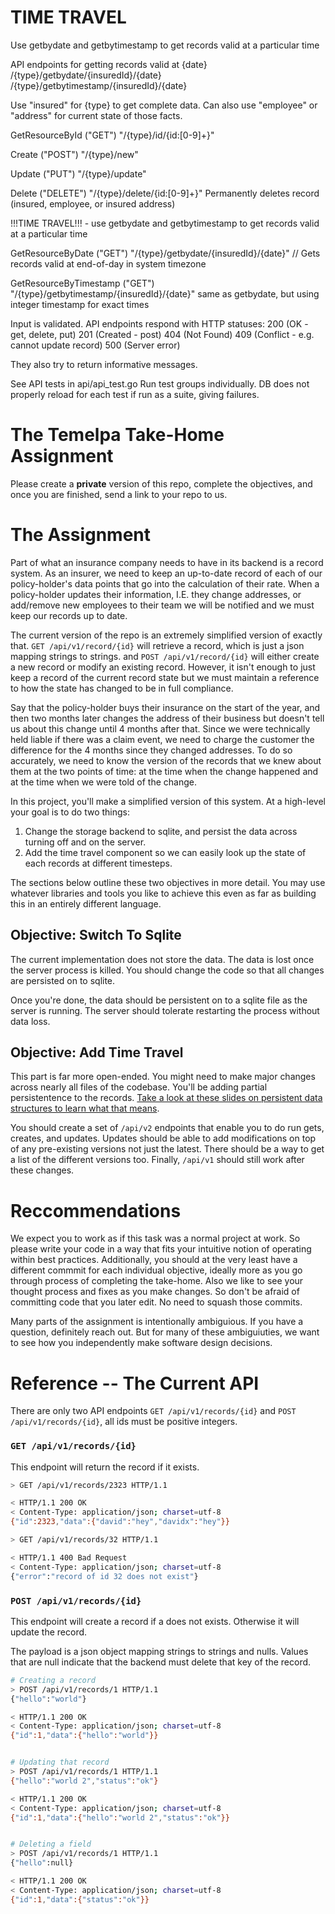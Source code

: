 # TIME TRAVEL

Use getbydate and getbytimestamp to get records valid at a particular time

API endpoints for getting records valid at {date}
/{type}/getbydate/{insuredId}/{date}
/{type}/getbytimestamp/{insuredId}/{date}

Use "insured" for {type} to get complete data.
Can also use "employee" or "address" for current state of those facts.


GetResourceById ("GET")
"/{type}/id/{id:[0-9]+}"

Create ("POST")
"/{type}/new"

Update ("PUT")
"/{type}/update"

Delete ("DELETE")
"/{type}/delete/{id:[0-9]+}"
Permanently deletes record (insured, employee, or insured address)

!!!TIME TRAVEL!!! - use getbydate and getbytimestamp to get records valid at a particular time

GetResourceByDate ("GET")
"/{type}/getbydate/{insuredId}/{date}"
// Gets records valid at end-of-day in system timezone

GetResourceByTimestamp ("GET")
"/{type}/getbytimestamp/{insuredId}/{date}"
same as getbydate, but using integer timestamp for exact times
	

Input is validated.
API endpoints respond with HTTP statuses:
200 (OK - get, delete, put)
201 (Created - post)
404 (Not Found)
409 (Conflict - e.g. cannot update record)
500 (Server error)

They also try to return informative messages.



See API tests in api/api_test.go
Run test groups individually. DB does not properly reload for each test if run as a suite, giving failures.


# The Temelpa Take-Home Assignment

Please create a __private__ version of this repo, complete the objectives, and once you
are finished, send a link to your repo to us.

# The Assignment

Part of what an insurance company needs to have in its backend is a 
record system. As an insurer, we need to keep an up-to-date record of each of our policy-holder's
data points that go into the calculation of their rate. When a policy-holder updates
their information, I.E. they change addresses, or add/remove new employees to their team
we will be notified and we must keep our records up to date.

The current version of the repo is an extremely simplified version of exactly that. `GET /api/v1/record/{id}`
will retrieve a record, which is just a json mapping strings to strings. and `POST /api/v1/record/{id}`
will either create a new record or modify an existing record. However, it isn't enough to
just keep a record of the current record state but we must maintain a reference to how the state
has changed to be in full compliance.

Say that the policy-holder buys their insurance on the start of the year, and then two months later
changes the address of their business but doesn't tell us about this change until 4 months after that.
Since we were technically held liable if there was a claim event, we need to charge the customer the
difference for the 4 months since they changed addresses. To do so accurately, we need to know the
version of the records that we knew about them at the two points of time: at the time when the change happened
and at the time when we were told of the change.

In this project, you'll make a simplified version of this system. At a high-level your goal is to do two things:

1. Change the storage backend to sqlite, and persist the data across turning off and on the server.
2. Add the time travel component so we can easily look up the state of each records at different timesteps.

The sections below outline these two objectives in more detail. You may use whatever libraries and tools
you like to achieve this even as far as building this in an entirely different language.

## Objective: Switch To Sqlite

The current implementation does not store the data. The data is lost once the server 
process is killed. You should change the code so that all changes are persisted on 
to sqlite.

Once you're done, the data should be persistent on to a sqlite file as the server 
is running. The server should tolerate restarting the process without data loss.

## Objective: Add Time Travel

This part is far more open-ended. You might need to make major changes across nearly
all files of the codebase. You'll be adding partial persistentence to the records. [Take a look 
at these slides on persistent data structures to learn what that means](https://www.ics.uci.edu/~eppstein/261/s21w9.pdf).

You should create a set of `/api/v2` endpoints that enable you to do run gets, creates, and updates. 
Updates should be able to add modifications on top of any pre-existing versions not just the latest. 
There should be a way to get a list of the different versions too. Finally, `/api/v1` 
should still work after these changes.

# Reccommendations

We expect you to work as if this task was a normal project at work. So please write
your code in a way that fits your intuitive notion of operating within best practices.
Additionally, you should at the very least have a different commmit for each individual objective, 
ideally more as you go through process of completing the take-home. Also we like
to see your thought process and fixes as you make changes. So don't be afraid of
committing code that you later edit. No need to squash those commits.

Many parts of the assignment is intentionally ambiguious. If you have a question, definitely
reach out. But for many of these ambiguiuties, we want to see how you independently make
software design decisions.


# Reference -- The Current API

There are only two API endpoints `GET /api/v1/records/{id}` and `POST /api/v1/records/{id}`, all ids must be positive integers.

### `GET /api/v1/records/{id}`

This endpoint will return the record if it exists.

```bash
> GET /api/v1/records/2323 HTTP/1.1

< HTTP/1.1 200 OK
< Content-Type: application/json; charset=utf-8
{"id":2323,"data":{"david":"hey","davidx":"hey"}}
```

```bash
> GET /api/v1/records/32 HTTP/1.1

< HTTP/1.1 400 Bad Request
< Content-Type: application/json; charset=utf-8
{"error":"record of id 32 does not exist"}
```

### `POST /api/v1/records/{id}`

This endpoint will create a record if a does not exists.
Otherwise it will update the record.

The payload is a json object mapping strings to strings
and nulls. Values that are null indicate that the
backend must delete that key of the record.

```bash
# Creating a record
> POST /api/v1/records/1 HTTP/1.1
{"hello":"world"}

< HTTP/1.1 200 OK
< Content-Type: application/json; charset=utf-8
{"id":1,"data":{"hello":"world"}}


# Updating that record
> POST /api/v1/records/1 HTTP/1.1
{"hello":"world 2","status":"ok"}

< HTTP/1.1 200 OK
< Content-Type: application/json; charset=utf-8
{"id":1,"data":{"hello":"world 2","status":"ok"}}


# Deleting a field
> POST /api/v1/records/1 HTTP/1.1
{"hello":null}

< HTTP/1.1 200 OK
< Content-Type: application/json; charset=utf-8
{"id":1,"data":{"status":"ok"}}
```

